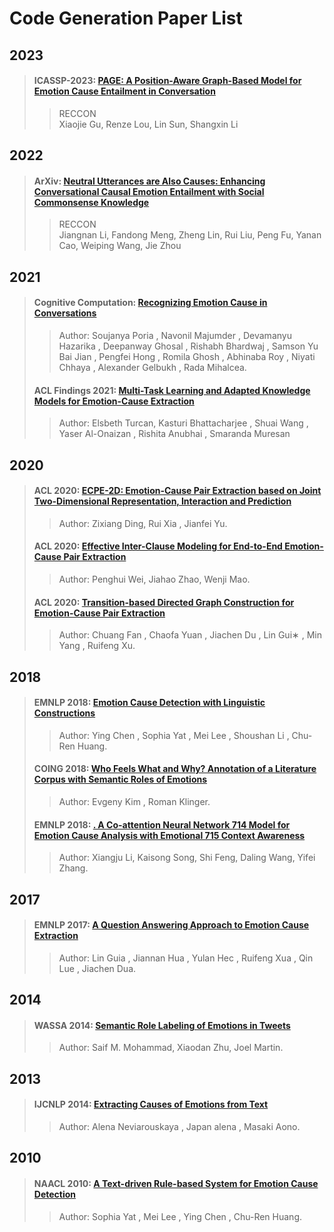 # Code Generation Paper List

## 2023

>#### ICASSP-2023: [PAGE: A Position-Aware Graph-Based Model for Emotion Cause Entailment in Conversation](./paper/PAGE_A_Position-Aware_Graph-Based_Model_for_Emotion_Cause_Entailment_in_Conversation.pdf)
>> RECCON  
>> Xiaojie Gu, Renze Lou, Lin Sun, Shangxin Li



## 2022

>#### ArXiv: [Neutral Utterances are Also Causes: Enhancing Conversational Causal Emotion Entailment with Social Commonsense Knowledge](./paper/2205.00759.pdf)
>> RECCON  
>> Jiangnan Li, Fandong Meng, Zheng Lin, Rui Liu, Peng Fu, Yanan Cao, Weiping Wang, Jie Zhou



## 2021

>#### Cognitive Computation: [Recognizing Emotion Cause in Conversations](./paper/2012.11820.pdf)
>
>> Author: Soujanya Poria , Navonil Majumder , Devamanyu Hazarika , Deepanway Ghosal , Rishabh Bhardwaj , Samson Yu Bai Jian ,  Pengfei Hong , Romila Ghosh , Abhinaba Roy , Niyati Chhaya ,  Alexander Gelbukh , Rada Mihalcea.
>
>#### ACL Findings 2021: [Multi-Task Learning and Adapted Knowledge Models for Emotion-Cause Extraction](./paper/2021.findings-acl.348.pdf)
>
>> Author: Elsbeth Turcan, Kasturi Bhattacharjee , Shuai Wang , Yaser Al-Onaizan ,  Rishita Anubhai , Smaranda Muresan



## 2020

>####  ACL 2020: [ECPE-2D: Emotion-Cause Pair Extraction based on Joint Two-Dimensional Representation, Interaction and Prediction](./paper/Incorporating.pdf)
>
>> Author: Zixiang Ding, Rui Xia , Jianfei Yu.
>
>#### ACL 2020: [Effective Inter-Clause Modeling for End-to-End Emotion-Cause Pair Extraction](./paper/2020.acl-main.289.pdf)
>
>> Author: Penghui Wei, Jiahao Zhao, Wenji Mao.
>
>#### ACL 2020: [Transition-based Directed Graph Construction for Emotion-Cause Pair Extraction](./paper/2020.acl-main.342.pdf)
>
>> Author: Chuang Fan , Chaofa Yuan , Jiachen Du , Lin Gui∗ , Min Yang , Ruifeng Xu.
>



## 2018

>#### EMNLP 2018: [Emotion Cause Detection with Linguistic Constructions ](./paper/C10-1021.pdf)
>
>> Author: Ying Chen , Sophia Yat ,  Mei Lee , Shoushan Li , Chu-Ren Huang. 
>
>#### COING 2018: [Who Feels What and Why? Annotation of a Literature Corpus with Semantic Roles of Emotions](./paper/2018%20Retrieval-Based%20Neural%20Code%20Generation.pdf)
>
>> Author: Evgeny Kim , Roman Klinger. 
>
>#### EMNLP 2018: [. A Co-attention Neural Network 714 Model for Emotion Cause Analysis with Emotional 715 Context Awareness](./paper/D18-1506.pdf)
>
>> Author: Xiangju Li, Kaisong Song, Shi Feng, Daling Wang, Yifei Zhang. 
>
>#### 
>

## 2017

>#### EMNLP 2017: [A Question Answering Approach to Emotion Cause Extraction](./paper/D17-1167.pdf)
>
>> Author: Lin Guia , Jiannan Hua , Yulan Hec , Ruifeng Xua , Qin Lue ,  Jiachen Dua. 



## 2014

>#### WASSA 2014: [Semantic Role Labeling of Emotions in Tweets ](./paper/W14-2607.pdf)
>
>> Author: Saif M. Mohammad, Xiaodan Zhu,  Joel Martin.



## 2013

>#### IJCNLP 2014: [Extracting Causes of Emotions from Text ](./paper/I13-1121.pdf)
>
>> Author: Alena Neviarouskaya , Japan alena , Masaki Aono. 



## 2010

>#### NAACL 2010: [A Text-driven Rule-based System for Emotion Cause Detection ](./paper/W10-0206.pdf)
>
>> Author: Sophia Yat , Mei Lee , Ying Chen , Chu-Ren Huang. 
